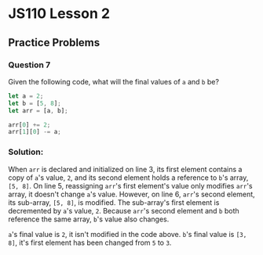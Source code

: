# JS110 Lesson 2

## Practice Problems

### Question 7

Given the following code, what will the final values of `a` and `b` be?

```js
let a = 2;
let b = [5, 8];
let arr = [a, b];

arr[0] += 2;
arr[1][0] -= a;
```

### Solution:

When `arr` is declared and initialized on line 3, its first element contains a
copy of `a`'s value, `2`, and its second element holds a reference to `b`'s
array, `[5, 8]`. On line 5, reassigning `arr`'s first element's value only
modifies `arr`'s array, it doesn't change `a`'s value. However, on line 6,
`arr`'s second element, its sub-array, `[5, 8]`, is modified. The sub-array's
first element is decremented by `a`'s value, `2`. Because `arr`'s second element
and `b` both reference the same array, `b`'s value also changes.

`a`'s final value is `2`, it isn't modified in the code above. `b`'s final value
is `[3, 8]`, it's first element has been changed from `5` to `3`.
